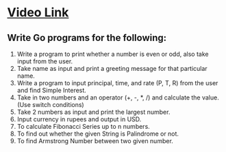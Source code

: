 # [Video Link](https://youtu.be/TAtrPoaJ7gc)

## Write Go programs for the following:

1. Write a program to print whether a number is even or odd, also take
   input from the user.
2. Take name as input and print a greeting message for that particular name.
3. Write a program to input principal, time, and rate (P, T, R) from the user and
   find Simple Interest.
4. Take in two numbers and an operator (+, -, \*, /) and calculate the value.
   (Use switch conditions)
5. Take 2 numbers as input and print the largest number.
6. Input currency in rupees and output in USD.
7. To calculate Fibonacci Series up to n numbers.
8. To find out whether the given String is Palindrome or not.
9. To find Armstrong Number between two given number.
